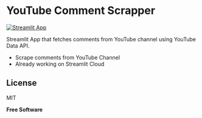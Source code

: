 # YouTube Comment Scrapper
[![Streamlit App](https://static.streamlit.io/badges/streamlit_badge_black_white.svg)](https://share.streamlit.io/meneguinha/streamlit_youtube_webscrapper/main/app.py)

Streamlit App that fetches comments from YouTube channel using YouTube Data API.

- Scrape comments from YouTube Channel
- Already working on Streamlit Cloud

## License

MIT

**Free Software**
